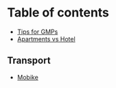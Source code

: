 # Table of contents

* [Tips for GMPs](README.md)
* [Apartments vs Hotel](apartments-vs-hotel.md)

## Transport

* [Mobike](transport/mobike.md)

